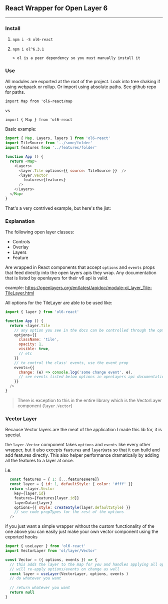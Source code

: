 ## React Wrapper for Open Layer 6
___

### Install
1) `npm i -S ol6-react`

2) `npm i ol^6.3.1`

   `> ol is a peer dependency so you must manually install it`


### Use

All modules are exported at the root of the project. Look into tree shaking if using webpack or rollup.
Or import using absolute paths. See github repo for paths.

`import Map from 'ol6-react/map`

vs

`import { Map } from 'ol6-react`

Basic example:

```js
import { Map, Layers, layers } from 'ol6-react'
import TileSource from '../some/folder'
import features from '../features/folder'

function App () {
  return <Map>
    <Layers>
      <layer.Tile options={{ source: TileSource }}  />
      <layer.Vector
        features={features}
      />
    </Layers>
  </Map>
}
```

That's a very contrived example, but here's the jist:

### Explanation
The following open layer classes:
- Controls
- Overlay
- Layers
- Feature

Are wrapped in React components that accept `options` and `events` props that feed directly
into the open layers apis they wrap. Any documentation that is listed by openlayers for 
their v6 api is valid. 

example: https://openlayers.org/en/latest/apidoc/module-ol_layer_Tile-TileLayer.html

All options for the TileLayer are able to be used like:
```js
import { layer } from 'ol6-react'

function App () {
  return <layer.Tile 
    // any option you see in the docs can be controlled through the options prop
    options={{
      className: 'tile',
      opacity: 1,
      visible: true,
      // etc 
    }}
    // to control the class' events, use the event prop
    events={{
      change: (e) => console.log('some change event', e),
      // see events listed below options in openlayers api documentation
    }}
  />
}
```

> There is exception to this in the entire library which is the VectorLayer component (`layer.Vector`)

### Vector Layer

Because Vector layers are the meat of the application I made this lib for, it is special.

the `layer.Vector` component takes `options` and `events` like every other wrapper, but
it also excepts `features` and `layerData` so that it can build and add features directly.
This also helper performance dramatically by adding all the features to a layer at once. 

i.e.

```js
  const features = { 1: [...featuresHere]}
  const layer = { id: 1, defaultStyle: { color: '#fff' }}
  return <layer.Vector
    key={layer.id}
    features={features[layer.id]}
    layerData={layer}
    options={{ style: createStyle(layer.defaultStyle) }}
    // see code propTypes for the rest of the options
  />
```

if you just want a simple wrapper without the custom functionality of the one above
you can easily just make your own vector component using the exported hooks

```js
import { useLayer } from 'ol6-react'
import VectorLayer from 'ol/layer/Vector'

const Vector = ({ options, events }) => {
  // this adds the layer to the map for you and handles applying all options and events
  // will re-apply options/events on change as well
  const layer = useLayer(VectorLayer, options, events )
  // do whatever you want
 
  // return whatever you want
  return null
}
```
